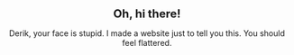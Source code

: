 <!DOCTYPE html>
<head>
    <title>Your face is stupid.</title>
<style>
    body {
        text-align: center;
    }
    h1 {
    text-color: teal;
    fontfamily: "Cambria";
    font-size: 20px;
    }
    p {
    text-color: teal;
    fontfamily: "Cambria";
    fontsize: 12px;
    }
</style>
</head>
<body>
    <h1>Oh, hi there!</h1>
    <p>Derik, your face is stupid. I made a website just to tell you this. You should feel flattered.</p>
</body>
